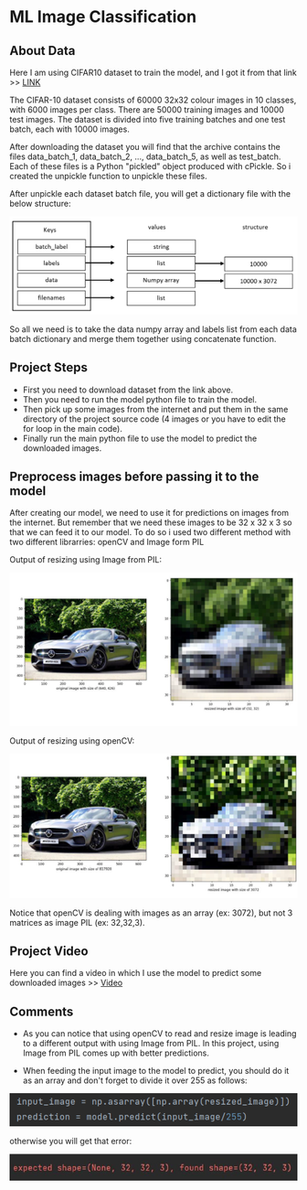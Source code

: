 # ML Image Classification
## About Data
Here I am using CIFAR10 dataset to train the model, and I got it from that link >> [LINK](https://www.binarystudy.com/2021/09/how-to-load-preprocess-visualize-CIFAR-10-and-CIFAR-100.html)

The CIFAR-10 dataset consists of 60000 32x32 colour images in 10 classes, with 6000 images per class. There are 50000 training images and 10000 test images. The dataset is divided into five training batches and one test batch, each with 10000 images.

After downloading the dataset you will find that the archive contains the files data_batch_1, data_batch_2, ..., data_batch_5, as well as test_batch. Each of these files is a Python "pickled" object produced with cPickle. So i created the unpickle function to unpickle these files.

After unpickle each dataset batch file, you will get a dictionary file with the below structure:

![](images/unpickle_dict_structure.PNG)

So all we need is to take the data numpy array and labels list from each data batch dictionary and merge them together using concatenate function.

## Project Steps
* First you need to download dataset from the link above.
* Then you need to run the model python file to train the model.
* Then pick up some images from the internet and put them in the same directory of the project source code (4 images or you have to edit the for loop in the main code). 
* Finally run the main python file to use the model to predict the downloaded images. 

## Preprocess images before passing it to the model
After creating our model, we need to use it for predictions on images from the internet. But remember that we need these images to be 32 x 32 x 3 so that we can feed it to our model. To do so i used two different method with two different librarries: openCV and Image form PIL

Output of resizing using Image from PIL:

![](images/Image_resize.PNG)

Output of resizing using openCV:

![](images/openCV_resize.PNG)

Notice that openCV is dealing with images as an array (ex: 3072), but not 3 matrices as image PIL (ex: 32,32,3).

## Project Video
Here you can find a video in which I use the model to predict some downloaded images >> [Video](https://drive.google.com/file/d/1J2_zClI6QuKE2RHVJytQnB7GrCrlfKr4/view?usp=sharing)

## Comments
* As you can notice that using openCV to read and resize image is leading to a different output with using Image from PIL. In this project, using Image from PIL comes up with better predictions.

* When feeding the input image to the model to predict, you should do it as an array and don't forget to divide it over 255 as follows:

![](images/input_array.PNG)

otherwise you will get that error:

![](images/error.PNG)
